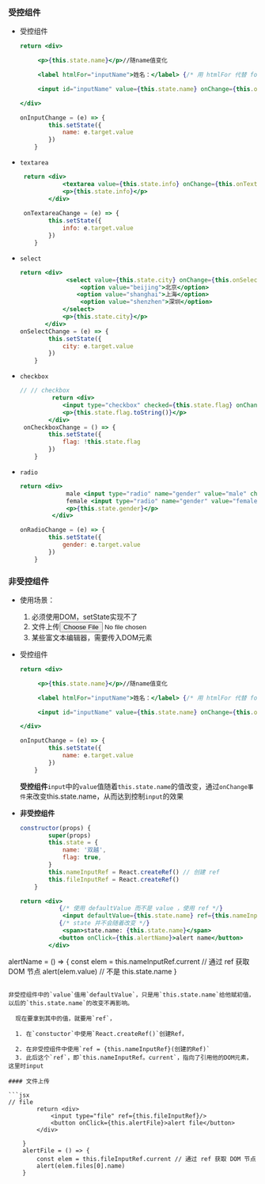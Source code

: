 ### 受控组件

* 受控组件

  ```jsx
  return <div>
  
       <p>{this.state.name}</p>//随name值变化
  
       <label htmlFor="inputName">姓名：</label> {/* 用 htmlFor 代替 for */}
  
       <input id="inputName" value={this.state.name} onChange={this.onInputChange}/>//监听事件，改变name
  
  </div>
  
  onInputChange = (e) => {
          this.setState({
              name: e.target.value
          })
      }
  ```

* `textarea`

  ```jsx
   return <div>
              <textarea value={this.state.info} onChange={this.onTextareaChange}/>
              <p>{this.state.info}</p>
          </div>
   
   onTextareaChange = (e) => {
          this.setState({
              info: e.target.value
          })
      }
  ```

* `select`

  ```jsx
  return <div>
               <select value={this.state.city} onChange={this.onSelectChange}>
                   <option value="beijing">北京</option>
                  <option value="shanghai">上海</option>
                   <option value="shenzhen">深圳</option>
              </select>
              <p>{this.state.city}</p>
         </div>
  onSelectChange = (e) => {
          this.setState({
              city: e.target.value
          })
      }
  ```

* `checkbox`

  ```jsx
  // // checkbox
           return <div>
              <input type="checkbox" checked={this.state.flag} onChange=		    {this.onCheckboxChange}/>
              <p>{this.state.flag.toString()}</p>
          </div>
   onCheckboxChange = () => {
          this.setState({
              flag: !this.state.flag
          })
      }
  ```

* `radio`

  ```jsx
  return <div>
               male <input type="radio" name="gender" value="male" checked={this.state.gender === 'male'} onChange={this.onRadioChange}/>
               female <input type="radio" name="gender" value="female" checked={this.state.gender === 'female'} onChange={this.onRadioChange}/>
               <p>{this.state.gender}</p>
           </div>
  
  onRadioChange = (e) => {
          this.setState({
              gender: e.target.value
          })
      }
  ```

### 非受控组件

* 使用场景：
  1. 必须使用DOM，setState实现不了
  2. 文件上传<input type = file>
  3. 某些富文本编辑器，需要传入DOM元素

* 受控组件

  ```jsx
  return <div>
  
       <p>{this.state.name}</p>//随name值变化
  
       <label htmlFor="inputName">姓名：</label> {/* 用 htmlFor 代替 for */}
  
       <input id="inputName" value={this.state.name} onChange={this.onInputChange}/>//监听事件，改变name
  
  </div>
  
  onInputChange = (e) => {
          this.setState({
              name: e.target.value
          })
      }
  ```

  **受控组件**`input`中的`value`值随着`this.state.name`的值改变，通过`onChange事件`来改变this.state.name，从而达到控制`input`的效果

* **非受控组件**

  ```jsx
  constructor(props) {
          super(props)
          this.state = {
              name: '双越',
              flag: true,
          }
          this.nameInputRef = React.createRef() // 创建 ref
          this.fileInputRef = React.createRef()
      }
  
  return <div>
             {/* 使用 defaultValue 而不是 value ，使用 ref */}
              <input defaultValue={this.state.name} ref={this.nameInputRef}/>
             {/* state 并不会随着改变 */}
              <span>state.name: {this.state.name}</span>
             <button onClick={this.alertName}>alert name</button>
          </div>
  
alertName = () => {
          const elem = this.nameInputRef.current // 通过 ref 获取 DOM 节点
        alert(elem.value) // 不是 this.state.name
      }
```
  
非受控组件中的`value`值用`defaultValue`，只是用`this.state.name`给他赋初值，以后的`this.state.name`的改变不再影响。
  
  现在要拿到其中的值，就要用`ref`，
  
  1. 在`constuctor`中使用`React.createRef()`创建Ref，
  
  2. 在非受控组件中使用`ref = {this.nameInputRef}(创建的Ref)`
  3. 此后这个`ref`，即`this.nameInputRef。current`，指向了引用他的DOM元素，这里时input

#### 文件上传

```jsx
// file
        return <div>
            <input type="file" ref={this.fileInputRef}/>
            <button onClick={this.alertFile}>alert file</button>
        </div>

    }
    alertFile = () => {
        const elem = this.fileInputRef.current // 通过 ref 获取 DOM 节点
        alert(elem.files[0].name)
    }
```

